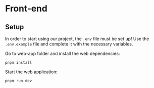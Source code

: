 # Front-end

## Setup

In order to start using our project, the `.env` file must be set up!
Use the `.env.example` file and complete it with the necessary variables.

Go to web-app folder and install the web dependencies:

```
pnpm install
```

Start the web application:
```
pnpm run dev
```